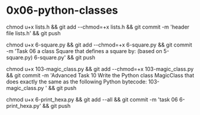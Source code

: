 # 0x06-python-classes

chmod u+x lists.h && git add --chmod=+x lists.h && git commit -m 'header file lists.h' && git push

chmod u+x 6-square.py && git add --chmod=+x 6-square.py && git commit -m 'Task 06  a class Square that defines a square by: (based on 5-square.py) 6-square.py' && git push


chmod u+x 103-magic_class.py  && git add --chmod=+x 103-magic_class.py  && git commit -m 'Advanced Task 10 Write the Python class MagicClass that does exactly the same as the following Python bytecode: 103-magic_class.py ' && git push

chmod u+x 6-print_hexa.py && git add --all && git commit -m 'task 06 6-print_hexa.py' && git push
